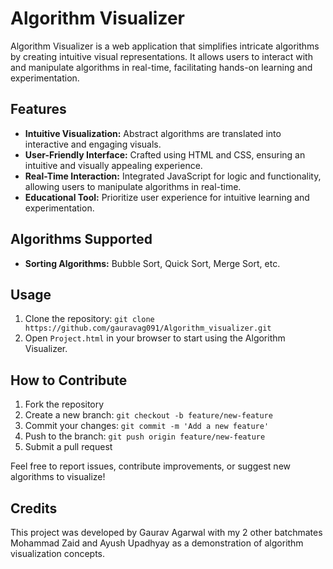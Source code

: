# Algorithm Visualizer

Algorithm Visualizer is a web application that simplifies intricate algorithms by creating intuitive visual representations. It allows users to interact with and manipulate algorithms in real-time, facilitating hands-on learning and experimentation.

## Features

- **Intuitive Visualization:** Abstract algorithms are translated into interactive and engaging visuals.
- **User-Friendly Interface:** Crafted using HTML and CSS, ensuring an intuitive and visually appealing experience.
- **Real-Time Interaction:** Integrated JavaScript for logic and functionality, allowing users to manipulate algorithms in real-time.
- **Educational Tool:** Prioritize user experience for intuitive learning and experimentation.
  
## Algorithms Supported

- **Sorting Algorithms:** Bubble Sort, Quick Sort, Merge Sort, etc.

## Usage

1. Clone the repository: `git clone https://github.com/gauravag091/Algorithm_visualizer.git`
2. Open `Project.html` in your browser to start using the Algorithm Visualizer.

## How to Contribute

1. Fork the repository
2. Create a new branch: `git checkout -b feature/new-feature`
3. Commit your changes: `git commit -m 'Add a new feature'`
4. Push to the branch: `git push origin feature/new-feature`
5. Submit a pull request

Feel free to report issues, contribute improvements, or suggest new algorithms to visualize!

## Credits

This project was developed by Gaurav Agarwal with my 2 other batchmates Mohammad Zaid and Ayush Upadhyay as a demonstration of algorithm visualization concepts.

